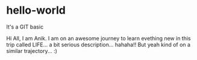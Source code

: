 # hello-world
It's a GIT basic

Hi All, I am Anik.
I am on an awesome journey to learn evething new in this trip called LIFE...
a bit serious description... hahaha!! But yeah kind of on a similar trajectory... :)
